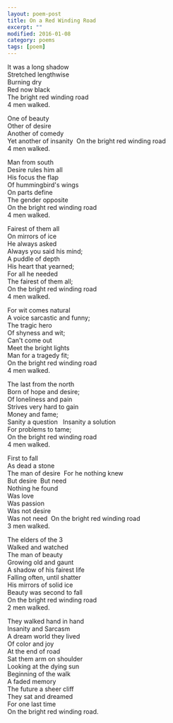 ```yaml
---
layout: poem-post
title: On a Red Winding Road
excerpt: ""
modified: 2016-01-08
category: poems
tags: [poem]
---
```


It was a long shadow  
Stretched lengthwise  
Burning dry  
Red now black  
The bright red winding road  
4 men walked.  
  
One of beauty  
Other of desire  
Another of comedy  
Yet another of insanity  
On the bright red winding road  
4 men walked.  
  
Man from south  
Desire rules him all  
His focus the flap  
Of hummingbird's wings  
On parts define  
The gender opposite  
On the bright red winding road  
4 men walked.  
  
Fairest of them all  
On mirrors of ice  
He always asked  
Always you said his mind;  
A puddle of depth  
His heart that yearned;  
For all he needed   
The fairest of them all;  
On the bright red winding road  
4 men walked.  

For wit comes natural  
A voice sarcastic and funny;  
The tragic hero  
Of shyness and wit;  
Can't come out  
Meet the bright lights  
Man for a tragedy fit;  
On the bright red winding road  
4 men walked.  

The last from the north  
Born of hope and desire;  
Of loneliness and pain  
Strives very hard to gain  
Money and fame;  
Sanity a question   
Insanity a solution  
For problems to tame;  
On the bright red winding road  
4 men walked.  

First to fall  
As dead a stone  
The man of desire  
For he nothing knew  
But desire  
But need  
Nothing he found  
Was love  
Was passion  
Was not desire  
Was not need  
On the bright red winding road  
3 men walked.  

The elders of the 3  
Walked and watched  
The man of beauty  
Growing old and gaunt   
A shadow of his fairest life  
Falling often, until shatter  
His mirrors of solid ice  
Beauty was second to fall  
On the bright red winding road  
2 men walked.  
  
They walked hand in hand  
Insanity and Sarcasm  
A dream world they lived  
Of color and joy  
At the end of road  
Sat them arm on shoulder  
Looking at the dying sun  
Beginning of the walk  
A faded memory  
The future a sheer cliff  
They sat and dreamed  
For one last time  
On the bright red winding road.  

